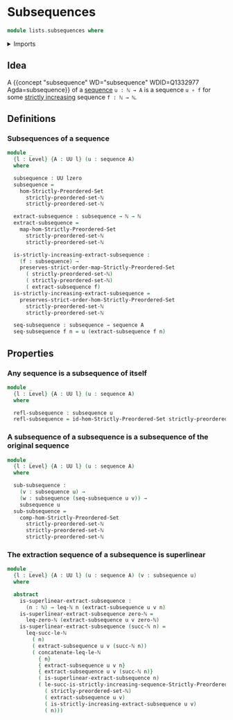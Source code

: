 # Subsequences

```agda
module lists.subsequences where
```

<details><summary>Imports</summary>

```agda
open import elementary-number-theory.inequality-natural-numbers
open import elementary-number-theory.natural-numbers
open import elementary-number-theory.strict-inequality-natural-numbers

open import foundation.dependent-pair-types
open import foundation.function-types
open import foundation.functoriality-dependent-pair-types
open import foundation.identity-types
open import foundation.propositional-truncations
open import foundation.universe-levels

open import lists.sequences

open import order-theory.strict-order-preserving-maps
open import order-theory.strictly-increasing-sequences-strictly-preordered-sets
```

</details>

## Idea

A {{concept "subsequence" WD="subsequence" WDID=Q1332977 Agda=subsequence}} of a
[sequence](lists.sequences.md) `u : ℕ → A` is a sequence `u ∘ f` for some
[strictly increasing](order-theory.strict-order-preserving-maps.md) sequence
`f : ℕ → ℕ`.

## Definitions

### Subsequences of a sequence

```agda
module _
  {l : Level} {A : UU l} (u : sequence A)
  where

  subsequence : UU lzero
  subsequence =
    hom-Strictly-Preordered-Set
      strictly-preordered-set-ℕ
      strictly-preordered-set-ℕ

  extract-subsequence : subsequence → ℕ → ℕ
  extract-subsequence =
    map-hom-Strictly-Preordered-Set
      strictly-preordered-set-ℕ
      strictly-preordered-set-ℕ

  is-strictly-increasing-extract-subsequence :
    (f : subsequence) →
    preserves-strict-order-map-Strictly-Preordered-Set
      ( strictly-preordered-set-ℕ)
      ( strictly-preordered-set-ℕ)
      ( extract-subsequence f)
  is-strictly-increasing-extract-subsequence =
    preserves-strict-order-hom-Strictly-Preordered-Set
      strictly-preordered-set-ℕ
      strictly-preordered-set-ℕ

  seq-subsequence : subsequence → sequence A
  seq-subsequence f n = u (extract-subsequence f n)
```

## Properties

### Any sequence is a subsequence of itself

```agda
module _
  {l : Level} {A : UU l} (u : sequence A)
  where

  refl-subsequence : subsequence u
  refl-subsequence = id-hom-Strictly-Preordered-Set strictly-preordered-set-ℕ
```

### A subsequence of a subsequence is a subsequence of the original sequence

```agda
module _
  {l : Level} {A : UU l} (u : sequence A)
  where

  sub-subsequence :
    (v : subsequence u) →
    (w : subsequence (seq-subsequence u v)) →
    subsequence u
  sub-subsequence =
    comp-hom-Strictly-Preordered-Set
      strictly-preordered-set-ℕ
      strictly-preordered-set-ℕ
      strictly-preordered-set-ℕ
```

### The extraction sequence of a subsequence is superlinear

```agda
module _
  {l : Level} {A : UU l} (u : sequence A) (v : subsequence u)
  where

  abstract
    is-superlinear-extract-subsequence :
      (n : ℕ) → leq-ℕ n (extract-subsequence u v n)
    is-superlinear-extract-subsequence zero-ℕ =
      leq-zero-ℕ (extract-subsequence u v zero-ℕ)
    is-superlinear-extract-subsequence (succ-ℕ n) =
      leq-succ-le-ℕ
        ( n)
        ( extract-subsequence u v (succ-ℕ n))
        ( concatenate-leq-le-ℕ
          { n}
          { extract-subsequence u v n}
          { extract-subsequence u v (succ-ℕ n)}
          ( is-superlinear-extract-subsequence n)
          ( le-succ-is-strictly-increasing-sequence-Strictly-Preordered-Set
            ( strictly-preordered-set-ℕ)
            ( extract-subsequence u v)
            ( is-strictly-increasing-extract-subsequence u v)
            ( n)))
```

